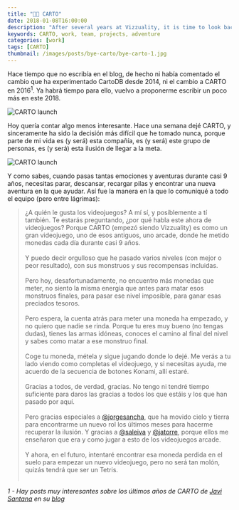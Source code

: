 ```yaml
---
title: "👋🏽 CARTO"
date: 2018-01-08T16:00:00
description: "After several years at Vizzuality, it is time to look back and explain what we have achieved"
keywords: CARTO, work, team, projects, adventure
categories: [work]
tags: [CARTO]
thumbnail: /images/posts/bye-carto/bye-carto-1.jpg
---
```


Hace tiempo que no escribía en el blog, de hecho ni había comentado el cambio que ha experimentado CartoDB desde 2014, ni el cambio a CARTO en 2016<sup>1</sup>. Ya habrá tiempo para ello, vuelvo a proponerme escribir un poco más en este 2018.

![CARTO launch](/images/posts/bye-carto/bye-carto-1.jpg)

Hoy quería contar algo menos interesante. Hace una semana dejé CARTO, y sinceramente ha sido la decisión más difícil que he tomado nunca, porque parte de mi vida es (y será) esta compañía, es (y será) este grupo de personas, es (y será) esta ilusión de llegar a la meta.

![CARTO launch](/images/posts/bye-carto/bye-carto-2.jpg)

Y como sabes, cuando pasas tantas emociones y aventuras durante casi 9 años, necesitas parar, descansar, recargar pilas y encontrar una nueva aventura en la que ayudar. Así fue la manera en la que lo comuniqué a todo el equipo (pero entre lágrimas):

> ¿A quién le gusta los videojuegos? A mí sí, y posiblemente a tí también. Te estarás preguntando, ¿por qué habla este ahora de videojuegos? Porque CARTO (empezó siendo Vizzuality) es como un gran videojuego, uno de esos antiguos, uno arcade, donde he metido monedas cada día durante casi 9 años.
</br></br>
Y puedo decir orgulloso que he pasado varios niveles (con mejor o peor resultado), con sus monstruos y sus recompensas incluidas.
</br></br>
Pero hoy, desafortunadamente, no encuentro más monedas que meter, no siento la misma energía que antes para matar esos monstruos finales, para pasar ese nivel imposible, para ganar esas preciados tesoros.
</br></br>
Pero espera, la cuenta atrás para meter una moneda ha empezado,  y no quiero que nadie se rinda. Porque tu eres muy bueno (no tengas dudas), tienes las armas idóneas, conoces el camino al final del nivel y sabes como matar a ese monstruo final.
</br></br>
Coge tu moneda, métela y sigue jugando donde lo dejé. Me verás a tu lado viendo como completas el videojuego, y si necesitas ayuda, me acuerdo de la secuencia de botones Konami, allí estaré.
</br></br>
Gracias a todos, de verdad, gracias. No tengo ni tendré tiempo suficiente para daros las gracias a todos los que estáis y los que han pasado por aquí.
</br></br>
Pero gracias especiales a [@jorgesancha](http://twitter.com/jorgesancha), que ha movido cielo y tierra para encontrarme un nuevo rol los últimos meses para hacerme recuperar la ilusión. Y gracias a [@saleiva](http://twitter.com/saleiva) y [@jatorre](http://twitter.com/jatorre), porque ellos me enseñaron que era y como jugar a esto de los videojuegos arcade.
</br></br>
Y ahora, en el futuro, intentaré encontrar esa moneda perdida en el suelo para empezar un nuevo videojuego, pero no será tan molón, quizás tendrá que ser un Tetris.
</br></br>

_1 - Hay posts muy interesantes sobre los últimos años de CARTO de [Javi Santana](http://twitter.com/javisantana) en su [blog](http://javisantana.com/blog.html)_